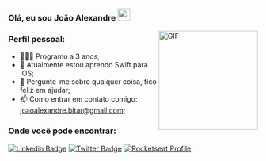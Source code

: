 ### Olá, eu sou João Alexandre <img src="https://media.giphy.com/media/hvRJCLFzcasrR4ia7z/giphy.gif" width="25px">

<img align="right" alt="GIF" src="https://media1.giphy.com/media/USV0ym3bVWQJJmNu3N/giphy.gif?cid=ecf05e47ctyu8c1agu29abhvmujsvyrqp94k39bip16u1ecw&rid=giphy.gif&ct=g" width="200" height="200" />


### Perfil pessoal:

- 👨🏻‍💻 Programo a 3 anos;
- 🚀 Atualmente estou aprendo Swift para IOS;
- 💬 Pergunte-me sobre qualquer coisa, fico feliz em ajudar;
- 📫 Como entrar em contato comigo: [joaoalexandre.bitar@gmail.com](mailto:joaoalexandre.bitar@gmail.com);

### Onde você pode encontrar:

[![Linkedin Badge](https://img.shields.io/badge/-LinkedIn-0e76a8?style=flat-square&logo=Linkedin&logoColor=white)](https://linkedin.com/in/alexandre-bitar)
[![Twitter Badge](https://img.shields.io/badge/-Twitter-00acee?style=flat-square&logo=Twitter&logoColor=white)](https://twitter.com/j_alexandrebita)
[![Rocketseat Profile](https://img.shields.io/badge/-Rocketseat-8257e5?style=flat-square&logo=rocketseat&logoColor=white)](https://app.rocketseat.com.br/me/joao-alexandre)
